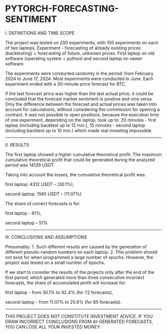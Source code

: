 # PYTORCH-FORECASTING-SENTIMENT

I. DEFINITIONS AND TIME SCOPE

The project was tested on 200 experiments, with 100 experiments on each of two laptops.
Experiment - forecasting of already existing prices (backtesting) + forecasting of future, unknown prices.
First laptop on old software (operating system + python) and second laptop on newer software.

The experiments were conducted randomly in the period:
from February 2024 to June 17, 2024. Most experiments were conducted in June.
Each experiment ended with a 30-minute price forecast for BTC.

If the last forecast price was higher than the last actual price, it could be concluded that the forecast market sentiment is positive and vice versa.
Only the difference between the forecast and actual prices was taken into account for calculations, without considering the commission for opening a contract.
It was not possible to open positions, because the execution time of one experiment, depending on the laptop, took up to:
20 minutes - first laptop (including backtest up to 12 min.), 15 minutes - second laptop (including backtest up to 10 min.) which made real investing impossible.

___
II. RESULTS

The first laptop showed a higher cumulative theoretical profit.
The maximum cumulative theoretical profit that could be generated during the analyzed period was 14139 USDT.

Taking into account the losses, the cumulative theoretical profit was:

first laptop: 4312 USDT – (30.1%),

second laptop: 1565 USDT – (11.07%).

The share of correct forecasts is for:

first laptop - 61%, 

second laptop – 51%

___
III. CONCLUSIONS AND ASSUMPTIONS

Presumably:
    1.  Such different results are caused by the generation of different pseudo-random numbers on each laptop.
    2.  This problem should not exist for when programmed a large number of epochs. However, the project was tested on a small number of epochs.
       

If we start to consider the results of the projects only after the end of the first period, which generated more than three consecutive incorrect forecasts, the share of accumulated profit will increase for:

first laptop - from 30.1% to 42.4%  (for 72 forecasts),

second laptop - from 11.07% to 25.6%  (for 85 forecasts).

________________________________
THIS PROJECT DOES NOT CONSTITUTE INVESTMENT ADVICE.
IF YOU DRAW INCORRECT CONCLUSIONS FROM AI-GENERATED FORECASTS, YOU CAN LOSE ALL YOUR INVESTED MONEY.
